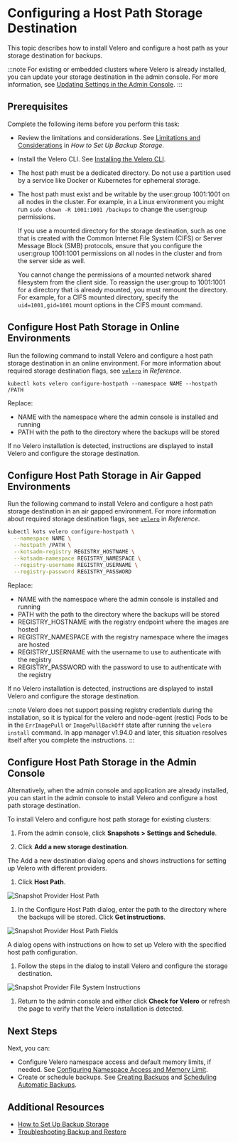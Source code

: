 # Configuring a Host Path Storage Destination

This topic describes how to install Velero and configure a host path as your storage destination for backups.  

:::note
For existing or embedded clusters where Velero is already installed, you can update your storage destination in the admin console. For more information, see [Updating Settings in the Admin Console](snapshots-updating-with-admin-console).
:::

## Prerequisites

Complete the following items before you perform this task:

* Review the limitations and considerations. See [Limitations and Considerations](snapshots-config-workflow#limitations-and-considerations) in _How to Set Up Backup Storage_.
* Install the Velero CLI. See [Installing the Velero CLI](snapshots-velero-cli-installing).
* The host path must be a dedicated directory. Do not use a partition used by a service like Docker or Kubernetes for ephemeral storage.
* The host path must exist and be writable by the user:group 1001:1001 on all nodes in the cluster. For example, in a Linux environment you might run `sudo chown -R 1001:1001 /backups` to change the user:group permissions.

   If you use a mounted directory for the storage destination, such as one that is created with the Common Internet File System (CIFS) or Server Message Block (SMB) protocols, ensure that you configure the user:group 1001:1001 permissions on all nodes in the cluster and from the server side as well.

   You cannot change the permissions of a mounted network shared filesystem from the client side. To reassign the user:group to 1001:1001 for a directory that is already mounted, you must remount the directory. For example, for a CIFS mounted directory, specify the `uid=1001,gid=1001` mount options in the CIFS mount command.

## Configure Host Path Storage in Online Environments

Run the following command to install Velero and configure a host path storage destination in an online environment. For more information about required storage destination flags, see [`velero`](/reference/kots-cli-velero-index) in _Reference_.

```
kubectl kots velero configure-hostpath --namespace NAME --hostpath /PATH
```

Replace:

- NAME with the namespace where the admin console is installed and running
- PATH with the path to the directory where the backups will be stored

If no Velero installation is detected, instructions are displayed to install Velero and configure the storage destination.

## Configure Host Path Storage in Air Gapped Environments

Run the following command to install Velero and configure a host path storage destination in an air gapped environment. For more information about required storage destination flags, see [`velero`](/reference/kots-cli-velero-index) in _Reference_.

```bash
kubectl kots velero configure-hostpath \
  --namespace NAME \
  --hostpath /PATH \
  --kotsadm-registry REGISTRY_HOSTNAME \
  --kotsadm-namespace REGISTRY_NAMESPACE \
  --registry-username REGISTRY_USERNAME \
  --registry-password REGISTRY_PASSWORD
```

Replace:

- NAME with the namespace where the admin console is installed and running
- PATH with the path to the directory where the backups will be stored
- REGISTRY_HOSTNAME with the registry endpoint where the images are hosted
- REGISTRY_NAMESPACE with the registry namespace where the images are hosted
- REGISTRY_USERNAME with the username to use to authenticate with the registry
- REGISTRY_PASSWORD with the password to use to authenticate with the registry

If no Velero installation is detected, instructions are displayed to install Velero and configure the storage destination.

:::note
Velero does not support passing registry credentials during the installation, so it is typical for the velero and node-agent (restic) Pods to be in the `ErrImagePull` or `ImagePullBackOff` state after running the `velero install` command. In app manager v1.94.0 and later, this situation resolves itself after you complete the instructions.
:::

## Configure Host Path Storage in the Admin Console

Alternatively, when the admin console and application are already installed, you can start in the admin console to install Velero and configure a host path storage destination.

To install Velero and configure host path storage for existing clusters:

1. From the admin console, click **Snapshots > Settings and Schedule**.

1. Click **Add a new storage destination**.

  The Add a new destination dialog opens and shows instructions for setting up Velero with different providers.

1. Click **Host Path**.

  ![Snapshot Provider Host Path](/images/snapshot-provider-hostpath.png)

1. In the Configure Host Path dialog, enter the path to the directory where the backups will be stored. Click **Get instructions**.

  ![Snapshot Provider Host Path Fields](/images/snapshot-provider-hostpath-field.png)

  A dialog opens with instructions on how to set up Velero with the specified host path configuration.

1. Follow the steps in the dialog to install Velero and configure the storage destination.

  ![Snapshot Provider File System Instructions](/images/snapshot-provider-hostpath-instructions.png)

1. Return to the admin console and either click **Check for Velero** or refresh the page to verify that the Velero installation is detected.


## Next Steps

Next, you can:

* Configure Velero namespace access and default memory limits, if needed. See [Configuring Namespace Access and Memory Limit](snapshots-velero-installing-config).
* Create or schedule backups. See [Creating Backups](snapshots-creating) and [Scheduling Automatic Backups](snapshots-scheduling).

## Additional Resources

* [How to Set Up Backup Storage](snapshots-understanding)
* [Troubleshooting Backup and Restore](snapshots-troubleshooting-backup-restore)
